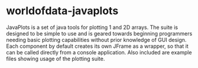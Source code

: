 # worldofdata-javaplots
JavaPlots is a set of java tools for plotting 1 and 2D arrays. The suite is designed to be simple to use and is geared towards beginning programmers needing basic plotting capabilities without prior knowledge of GUI design. Each component by default creates its own JFrame as a wrapper, so that it can be called directly from a console application.  Also included are example files showing usage of the plotting suite.
